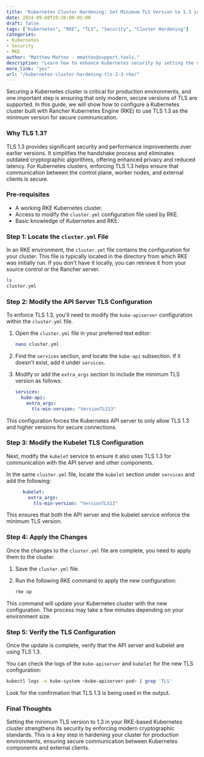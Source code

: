 ```yaml
---
title: "Kubernetes Cluster Hardening: Set Minimum TLS Version to 1.3 in RKE"  
date: 2024-09-08T19:26:00-05:00  
draft: false  
tags: ["Kubernetes", "RKE", "TLS", "Security", "Cluster Hardening"]  
categories:  
- Kubernetes  
- Security  
- RKE  
author: "Matthew Mattox - mmattox@support.tools."  
description: "Learn how to enhance Kubernetes security by setting the minimum TLS version to 1.3 in an RKE cluster."  
more_link: "yes"  
url: "/kubernetes-cluster-hardening-tls-1-3-rke/"  
---
```


Securing a Kubernetes cluster is critical for production environments, and one important step is ensuring that only modern, secure versions of TLS are supported. In this guide, we will show how to configure a Kubernetes cluster built with Rancher Kubernetes Engine (RKE) to use TLS 1.3 as the minimum version for secure communication.

<!--more-->

### Why TLS 1.3?

TLS 1.3 provides significant security and performance improvements over earlier versions. It simplifies the handshake process and eliminates outdated cryptographic algorithms, offering enhanced privacy and reduced latency. For Kubernetes clusters, enforcing TLS 1.3 helps ensure that communication between the control plane, worker nodes, and external clients is secure.

### Pre-requisites

- A working RKE Kubernetes cluster.
- Access to modify the `cluster.yml` configuration file used by RKE.
- Basic knowledge of Kubernetes and RKE.

### Step 1: Locate the `cluster.yml` File

In an RKE environment, the `cluster.yml` file contains the configuration for your cluster. This file is typically located in the directory from which RKE was initially run. If you don't have it locally, you can retrieve it from your source control or the Rancher server.

```bash
ls
cluster.yml
```

### Step 2: Modify the API Server TLS Configuration

To enforce TLS 1.3, you'll need to modify the `kube-apiserver` configuration within the `cluster.yml` file.

1. Open the `cluster.yml` file in your preferred text editor:

    ```bash
    nano cluster.yml
    ```

2. Find the `services` section, and locate the `kube-api` subsection. If it doesn't exist, add it under `services`.

3. Modify or add the `extra_args` section to include the minimum TLS version as follows:

    ```yaml
    services:
      kube-api:
        extra_args:
          tls-min-version: "VersionTLS13"
    ```

This configuration forces the Kubernetes API server to only allow TLS 1.3 and higher versions for secure connections.

### Step 3: Modify the Kubelet TLS Configuration

Next, modify the `kubelet` service to ensure it also uses TLS 1.3 for communication with the API server and other components.

In the same `cluster.yml` file, locate the `kubelet` section under `services` and add the following:

```yaml
      kubelet:
        extra_args:
          tls-min-version: "VersionTLS13"
```

This ensures that both the API server and the kubelet service enforce the minimum TLS version.

### Step 4: Apply the Changes

Once the changes to the `cluster.yml` file are complete, you need to apply them to the cluster.

1. Save the `cluster.yml` file.

2. Run the following RKE command to apply the new configuration:

    ```bash
    rke up
    ```

This command will update your Kubernetes cluster with the new configuration. The process may take a few minutes depending on your environment size.

### Step 5: Verify the TLS Configuration

Once the update is complete, verify that the API server and kubelet are using TLS 1.3.

You can check the logs of the `kube-apiserver` and `kubelet` for the new TLS configuration:

```bash
kubectl logs -n kube-system <kube-apiserver-pod> | grep 'TLS'
```

Look for the confirmation that TLS 1.3 is being used in the output.

### Final Thoughts

Setting the minimum TLS version to 1.3 in your RKE-based Kubernetes cluster strengthens its security by enforcing modern cryptographic standards. This is a key step in hardening your cluster for production environments, ensuring secure communication between Kubernetes components and external clients.

